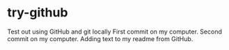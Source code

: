 # try-github
Test out using GitHub and git locally
First commit on my computer.
Second commit on my computer.
Adding text to my readme from GitHub.
